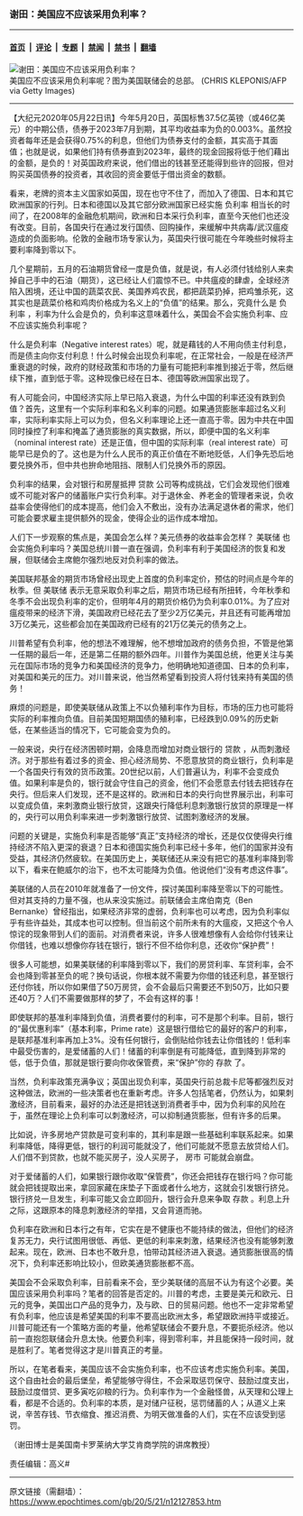 ### 谢田：美国应不应该采用负利率？

---

#### [首页](../../../..?n12127853) &nbsp;|&nbsp; [评论](../../../../../epoch-comment?n12127853) &nbsp;|&nbsp; [专题](../../../../../epoch-special?n12127853) &nbsp;|&nbsp; [禁闻](../../../../../epoch-news?n12127853) &nbsp;|&nbsp; [禁书](../../../../../books?n12127853) &nbsp;|&nbsp; [翻墙](https://github.com/gfw-breaker/nogfw/blob/master/README.md?n12127853)


<div><img alt="谢田：美国应不应该采用负利率？" class="attachment-djy_600_400 size-djy_600_400 wp-post-image" src="https://i.epochtimes.com/assets/uploads/2020/05/Fed-GettyImages-474651230-600x400.jpg"/>
<div class="caption">
 美国应不应该采用负利率呢？图为美国联储会的总部。 (CHRIS KLEPONIS/AFP via Getty Images)
</div></div><hr/><div class="post_content" id="artbody" itemprop="articleBody">
 <!-- article content begin -->
 <p>
  【大纪元2020年05月22日讯】今年5月20日，英国标售37.5亿英镑（或46亿美元）的中期公债，债券于2023年7月到期，其平均收益率为负的0.003%。虽然投资者每年还是会获得0.75%的利息，但他们为债券支付的金额，其实高于其面值；也就是说，如果他们持有债券直到2023年，最终的现金回报将低于他们藉出的金额，是负的！对英国政府来说，他们借出的钱甚至还能得到些许的回报，但对购买英国债券的投资者，其收回的资金要低于借出资金的数额。
 </p>
 <p>
  看来，老牌的资本主义国家如英国，现在也守不住了，而加入了德国、日本和其它欧洲国家的行列。日本和德国以及其它部分欧洲国家已经实施
  <ok href="https://www.epochtimes.com/gb/tag/%E8%B4%9F%E5%88%A9%E7%8E%87.html">
   负利率
  </ok>
  相当长的时间了，在2008年的金融危机期间，欧洲和日本采行负利率，直至今天他们也还没有改变。目前，各国央行在通过发行国债、回购操作，来缓解中共病毒/武汉瘟疫造成的负面影响。伦敦的金融市场专家认为，英国央行很可能在今年晚些时候将主要利率降到零以下。
 </p>
 <p>
  几个星期前，五月的石油期货曾经一度是负值，就是说，有人必须付钱给别人来卖掉自己手中的石油（期货），这已经让人们震惊不已。中共瘟疫的肆虐，全球经济陷入困境，还让中国的蔬菜农民、美国养鸡农民，都把蔬菜扔掉，把鸡雏杀死，这其实也是蔬菜价格和鸡肉价格成为名义上的“负值”的结果。那么，究竟什么是
  <ok href="https://www.epochtimes.com/gb/tag/%E8%B4%9F%E5%88%A9%E7%8E%87.html">
   负利率
  </ok>
  ，利率为什么会是负的，负利率这意味着什么，美国会不会实施负利率、应不应该实施负利率呢？
 </p>
 <p>
  什么是负利率（Negative interest rates）呢，就是藉钱的人不用向债主付利息，而是债主向你支付利息！什么时候会出现负利率呢，在正常社会，一般是在经济严重衰退的时候，政府的财经政策和市场的力量有可能把利率推到接近于零，然后继续下推，直到低于零。这种现像已经在日本、德国等欧洲国家出现了。
 </p>
 <p>
  有人可能会问，中国经济实际上早已陷入衰退，为什么中国的利率还没有跌到负值？首先，这里有一个实际利率和名义利率的问题。如果通货膨胀率超过名义利率，实际利率实际上可以为负，但名义利率理论上还一直高于零。因为中共在中国同时操控了利率和掩​​盖了通货膨胀的真实数据，所以，即便中国的名义利率（nominal interest rate）还是正值，但中国的实际利率（real interest rate）可能早已是负的了。这也是为什么人民币的真正价值在不断地贬低，人们争先恐后地要兑换外币，但中共也拚命地阻挡、限制人们兑换外币的原因。
 </p>
 <p>
  负利率的结果，会对银行和房屋抵押
  <ok href="https://www.epochtimes.com/gb/tag/%E8%B4%B7%E6%AC%BE.html">
   贷款
  </ok>
  公司等构成挑战，它们会发现他们很难或不可能对客户的储蓄账户实行负利率。对于退休金、养老金的管理者来说，负收益率会使得他们的成本提高，他们会入不敷出，没有办法满足退休者​​的需求，他们可能会要求雇主提供额外的现金，使得企业的运作成本增加。
 </p>
 <p>
  人们下一步观察的焦点是，美国会怎么样？美元债券的收益率会怎样？
  <ok href="https://www.epochtimes.com/gb/tag/%E7%BE%8E%E8%81%94%E5%82%A8.html">
   美联储
  </ok>
  也会实施负利率吗？美国总统川普一直在强调，负利率有利于美国经济的恢复和发展，但联储会主席鲍尔强烈地反对负利率的做法。
 </p>
 <p>
  美国联邦基金的期货市场曾经出现史上首度的负利率定价，预估的时间点是今年的秋季。但
  <ok href="https://www.epochtimes.com/gb/tag/%E7%BE%8E%E8%81%94%E5%82%A8.html">
   美联储
  </ok>
  表示无意采取负利率之后，期货市场已经有所扭转，今年秋季和冬季不会出现负利率的定价，但明年4月的期货价格仍为负利率0.01%。为了应对瘟疫带来的经济下滑，美国政府已经花去了至少2万亿美元，并且还有可能再增加3万亿美元，这些都会加在美国政府已经有的21万亿美元的债务之上。
 </p>
 <p>
  川普希望有负利率，他的想法不难理解，他不想增加政府的债务负担，不管是他第一任期的最后一年，还是第二任期的额外四年。川普作为美国总统，他更关注与美元在国际市场的竞争力和美国经济的竞争力，他明确地知道德国、日本的负利率，对美国和美元的压力。对川普来说，他当然希望看到投资人将付钱来持有美国的债务！
 </p>
 <p>
  麻烦的问题是，即使美联储从政策上不以负殖利率作为目标，市场的压力也可能将实际的利率推向负值。目前美国短期国债的殖利率，已经跌到0.09%的历史新低，在某些适当的情况下，它可能会变为负的。
 </p>
 <p>
  一般来说，央行在经济困顿时期，会降息而增加对商业银行的
  <ok href="https://www.epochtimes.com/gb/tag/%E8%B4%B7%E6%AC%BE.html">
   贷款
  </ok>
  ，从而刺激经济。对于那些有着过多的资金、担心经济局势、不愿意放贷的商业银行，负利率是一个各国央行有效的货币政策。20世纪以前，人们普遍认为，利率不会变成负值。如果利率是负的，银行就会守住自己的资金，他们不会愿意去付钱去把钱存在央行。但后来人们发现，还不是这样的。欧洲和日本的央行向世界展示出，利率可以变成负值，来刺激商业银行放贷，这跟央行降低利息刺激银行放贷的原理是一样的，央行可以用负利率来进一步刺激银行放贷、试图刺激经济的发展。
 </p>
 <p>
  问题的关键是，实施负利率是否能够“真正”支持经济的增长，还是仅仅使得央行维持经济不陷入更深的衰退？日本和德国实施负利率已经十多年，他们的国家并没有受益，其经济仍然疲软。在美国历史上，美联储还从来没有把它的基准利率降到零以下，看来在鲍威尔的治下，也不太可能降为负值。他说他们“没有考虑这件事”。
 </p>
 <p>
  美联储的人员在2010年就准备了一份文件，探讨美国利率降至零以下的可能性。但对其支持的力量不强，也从来没实施过。前联储会主席伯南克（Ben Bernanke）曾经指出，如果经济非常的虚弱，负利率也可以考虑，因为负利率似乎有些许益处，其成本也可以控制。但当前这个前所未有的大瘟疫，又把这个令人惊诧的现象带到人们的面前。对消费者来说，许多人很难想像有人会给你付钱来让你借钱，也难以想像你存钱在银行，银行不但不给你利息，还收你“保护费”！
 </p>
 <p>
  很多人可能想，如果美联储的利率降到零以下，我们的房贷利率、车贷利率，会不会也降到零甚至负的呢？换句话说，你根本就不需要为你借的钱还利息，甚至银行还付你钱，所以你如果借了50万房贷，会不会最后只需要还不到50万，比如只要还40万？人们不需要做那样的梦了，不会有这样的事！
 </p>
 <p>
  即使联邦的基准利率降到负值，消费者要付的利率，可不是那个利率。目前，银行的“最优惠利率”（基本利率，Prime rate）这是银行借给它的最好的客户的利率，是联邦基准利率再加上3%。没有任何银行，会倒贴给你钱去让你借钱的！低利率中最受伤害的，是爱储蓄的人们！储蓄的利率倒是有可能降低，直到降到非常的低，低于负值，那就是银行要向你收保管费，来“保护”你的
  <ok href="https://www.epochtimes.com/gb/tag/%E5%AD%98%E6%AC%BE.html">
   存款
  </ok>
  了。
 </p>
 <p>
  当然，负利率政策充满争议；英国出现负利率，英国央行前总裁卡尼等都强烈反对这种做法，欧洲的一些决策者也在重新考虑。许多人包括笔者，仍然认为，如果刺激经济，目前看来，最好的办法还是把钱送到消费者手中，因为负利率的风险在于，虽然在理论上负利率可以刺激经济，可以抑制通货膨胀，但有许多的后果。
 </p>
 <p>
  比如说，许多房地产贷款是可变利率的，其利率是跟一些基础利率联系起来。如果利率降低，降得更低，银行的利润可能就没了，他们可能就不愿意去放贷给人们。人们借不到贷款，也就不能买房子，没人买房子，
  <ok href="https://www.epochtimes.com/gb/tag/%E6%88%BF%E5%B8%82.html">
   房市
  </ok>
  可能就会崩盘。
 </p>
 <p>
  对于爱储蓄的人们，如果银行跟你收取“保管费”，你还会把钱存在银行吗？你可能就会把钱提取出来，拿回家藏在床垫子下面或者什么地方，这就会引发银行挤兑。银行挤兑一旦发生，利率可能又会立即回升，银行会升息来争取
  <ok href="https://www.epochtimes.com/gb/tag/%E5%AD%98%E6%AC%BE.html">
   存款
  </ok>
  。利息上升之际，这跟原本的降息刺激经济的举措，又会背道而驰。
 </p>
 <p>
  负利率在欧洲和日本行之有年，它实在是不健康也不能持续的做法，但他们的经济复苏无力，央行试图用很低、再低、更低的利率来刺激，结果经济也没有能够刺激起来。现在，欧洲、日本也不敢升息，怕带动其经济进入衰退。通货膨胀很高的情况下，负利率还影响比较小，但欧美通货膨胀都不高。
 </p>
 <p>
  美国会不会采取负利率，目前看来不会，至少美联储的高层不认为有这个必要。美国应该采用负利率吗？笔者的回答是否定的。川普的考虑，主要是美元和欧元、日元的竞争，美国出口产品的竞争力，及与欧、日的贸易问题。他也不一定非常希望有负利率，他应该是希望美国的利率不要高出欧洲太多，希望跟欧洲持平或接近。川普可能还有一个策略方面的考量，他希望联储会不要升息，不要扼杀经济。他以前一直抱怨联储会升息太快。他要负利率，得到零利率，并且能保持一段时间，就是胜利了。笔者觉得这才是川普真正的考量。
 </p>
 <p>
  所以，在笔者看来，美国应该不会实施负利率，也不应该考虑实施负利率。美国，这个自由社会的最后堡垒，希望能够守得住，不会采取惩罚保守、鼓励过度支出，鼓励过度借贷、更多寅吃卯粮的行为。负利率作为一个金融怪兽，从天理和公理上看，都是不合适的。负利率的本质，是对储户征税，惩罚储蓄的人；从道义上来说，辛苦存钱、节衣缩食、推迟消费、为明天做准备的人们，实在不应该受到惩罚。
 </p>
 <p>
  （谢田博士是美国南卡罗莱纳大学艾肯商学院的讲席教授）
 </p>
 <p>
  责任编辑：高义#
 </p>
 <!-- article content end -->
 <div id="below_article_ad">
 </div>
</div>


---

原文链接（需翻墙）：https://www.epochtimes.com/gb/20/5/21/n12127853.htm